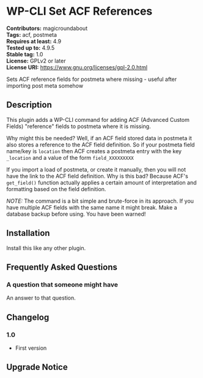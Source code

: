 # WP-CLI Set ACF References #
**Contributors:** magicroundabout  
**Tags:** acf, postmeta  
**Requires at least:** 4.9  
**Tested up to:** 4.9.5  
**Stable tag:** 1.0  
**License:** GPLv2 or later  
**License URI:** https://www.gnu.org/licenses/gpl-2.0.html  

Sets ACF reference fields for postmeta where missing - useful after importing post meta somehow

## Description ##

This plugin adds a WP-CLI command for adding ACF (Advanced Custom Fields) "reference" fields
to postmeta where it is missing.

Why might this be needed? Well, if an ACF field stored data in postmeta it also stores a reference
to the ACF field definition.  So if your postmeta field name/key is `location` then ACF creates
a postmeta entry with the key `_location` and a value of the form `field_XXXXXXXXX`

If you import a load of postmeta, or create it manually, then you will not have the link to the
ACF field definition.  Why is this bad?  Because ACF's `get_field()` function actually applies
a certain amount of interpretation and formatting based on the field definition.

*NOTE:* The command is a bit simple and brute-force in its approach. If you have multiple
ACF fields with the same name it might break. Make a database backup before using.
You have been warned!

## Installation ##

Install this like any other plugin.

## Frequently Asked Questions ##

### A question that someone might have ###

An answer to that question.

## Changelog ##

### 1.0 ###
* First version

## Upgrade Notice ##


